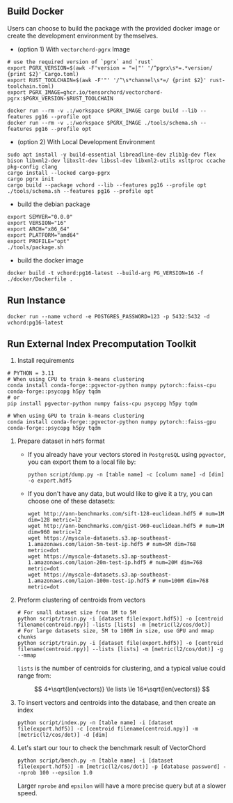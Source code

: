 ## Build Docker

Users can choose to build the package with the provided docker image or create the development environment by themselves.

- (option 1) With `vectorchord-pgrx` Image

```shell
# use the required version of `pgrx` and `rust`
export PGRX_VERSION=$(awk -F'version = "=|"' '/^pgrx\s*=.*version/ {print $2}' Cargo.toml)
export RUST_TOOLCHAIN=$(awk -F'"' '/^\s*channel\s*=/ {print $2}' rust-toolchain.toml)
export PGRX_IMAGE=ghcr.io/tensorchord/vectorchord-pgrx:$PGRX_VERSION-$RUST_TOOLCHAIN

docker run --rm -v .:/workspace $PGRX_IMAGE cargo build --lib --features pg16 --profile opt
docker run --rm -v .:/workspace $PGRX_IMAGE ./tools/schema.sh --features pg16 --profile opt
```

- (option 2) With Local Development Environment

```shell
sudo apt install -y build-essential libreadline-dev zlib1g-dev flex bison libxml2-dev libxslt-dev libssl-dev libxml2-utils xsltproc ccache pkg-config clang
cargo install --locked cargo-pgrx
cargo pgrx init
cargo build --package vchord --lib --features pg16 --profile opt
./tools/schema.sh --features pg16 --profile opt
```

- build the debian package

```shell
export SEMVER="0.0.0"
export VERSION="16"
export ARCH="x86_64"
export PLATFORM="amd64"
export PROFILE="opt"
./tools/package.sh
```

- build the docker image

```shell
docker build -t vchord:pg16-latest --build-arg PG_VERSION=16 -f ./docker/Dockerfile .
```

## Run Instance

```shell
docker run --name vchord -e POSTGRES_PASSWORD=123 -p 5432:5432 -d vchord:pg16-latest
```

## Run External Index Precomputation Toolkit

1. Install requirements

```shell
# PYTHON = 3.11
# When using CPU to train k-means clustering
conda install conda-forge::pgvector-python numpy pytorch::faiss-cpu conda-forge::psycopg h5py tqdm
# or
pip install pgvector-python numpy faiss-cpu psycopg h5py tqdm

# When using GPU to train k-means clustering
conda install conda-forge::pgvector-python numpy pytorch::faiss-gpu conda-forge::psycopg h5py tqdm
```

1. Prepare dataset in `hdf5` format

   - If you already have your vectors stored in `PostgreSQL` using `pgvector`, you can export them to a local file by:
     ```shell
     python script/dump.py -n [table name] -c [column name] -d [dim] -o export.hdf5
     ```

   - If you don't have any data, but would like to give it a try, you can choose one of these datasets:

     ```shell
     wget http://ann-benchmarks.com/sift-128-euclidean.hdf5 # num=1M dim=128 metric=l2
     wget http://ann-benchmarks.com/gist-960-euclidean.hdf5 # num=1M dim=960 metric=l2
     wget https://myscale-datasets.s3.ap-southeast-1.amazonaws.com/laion-5m-test-ip.hdf5 # num=5M dim=768 metric=dot
     wget https://myscale-datasets.s3.ap-southeast-1.amazonaws.com/laion-20m-test-ip.hdf5 # num=20M dim=768 metric=dot
     wget https://myscale-datasets.s3.ap-southeast-1.amazonaws.com/laion-100m-test-ip.hdf5 # num=100M dim=768 metric=dot
     ```

2. Preform clustering of centroids from vectors

   ```shell
   # For small dataset size from 1M to 5M
   python script/train.py -i [dataset file(export.hdf5)] -o [centroid filename(centroid.npy)] -lists [lists] -m [metric(l2/cos/dot)]
   # For large datasets size, 5M to 100M in size, use GPU and mmap chunks
   python script/train.py -i [dataset file(export.hdf5)] -o [centroid filename(centroid.npy)] --lists [lists] -m [metric(l2/cos/dot)] -g --mmap
   ```

   `lists` is the number of centroids for clustering, and a typical value could range from:
   
   $$
   4*\sqrt{len(vectors)} \le lists \le 16*\sqrt{len(vectors)}
   $$

3. To insert vectors and centroids into the database, and then create an index 

   ```shell
   python script/index.py -n [table name] -i [dataset file(export.hdf5)] -c [centroid filename(centroid.npy)] -m [metric(l2/cos/dot)] -d [dim]
   ```

4. Let's start our tour to check the benchmark result of VectorChord

   ```shell
   python script/bench.py -n [table name] -i [dataset file(export.hdf5)] -m [metric(l2/cos/dot)] -p [database password] --nprob 100 --epsilon 1.0
   ```

    Larger `nprobe` and `epsilon` will have a more precise query but at a slower speed.